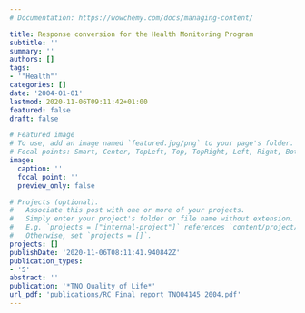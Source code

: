 ```yaml
---
# Documentation: https://wowchemy.com/docs/managing-content/

title: Response conversion for the Health Monitoring Program
subtitle: ''
summary: ''
authors: []
tags:
- '"Health"'
categories: []
date: '2004-01-01'
lastmod: 2020-11-06T09:11:42+01:00
featured: false
draft: false

# Featured image
# To use, add an image named `featured.jpg/png` to your page's folder.
# Focal points: Smart, Center, TopLeft, Top, TopRight, Left, Right, BottomLeft, Bottom, BottomRight.
image:
  caption: ''
  focal_point: ''
  preview_only: false

# Projects (optional).
#   Associate this post with one or more of your projects.
#   Simply enter your project's folder or file name without extension.
#   E.g. `projects = ["internal-project"]` references `content/project/deep-learning/index.md`.
#   Otherwise, set `projects = []`.
projects: []
publishDate: '2020-11-06T08:11:41.940842Z'
publication_types:
- '5'
abstract: ''
publication: '*TNO Quality of Life*'
url_pdf: 'publications/RC Final report TNO04145 2004.pdf'
---
```

